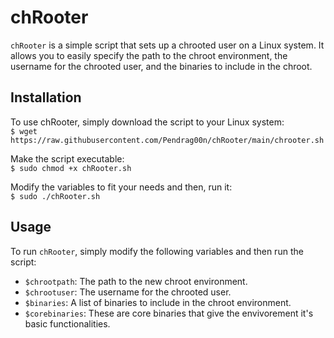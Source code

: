 # chRooter

`chRooter` is a simple script that sets up a chrooted user on a Linux system. It allows you to easily specify the path to the chroot environment, the username for the chrooted user, and the binaries to include in the chroot.

## Installation

To use chRooter, simply download the script to your Linux system:  
`$ wget https://raw.githubusercontent.com/Pendrag00n/chRooter/main/chrooter.sh`

Make the script executable:  
`$ sudo chmod +x chRooter.sh`

Modify the variables to fit your needs and then, run it:  
`$ sudo ./chRooter.sh`

## Usage

To run `chRooter`, simply modify the following variables and then run the script:

- `$chrootpath`: The path to the new chroot environment.
- `$chrootuser`: The username for the chrooted user.
- `$binaries`: A list of binaries to include in the chroot environment.
- `$corebinaries`: These are core binaries that give the envivorement it's basic functionalities.
